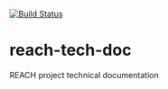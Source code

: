 [![Build Status](https://drone.apps.deustotech.eu/api/badges/REACH-Incubator/reach-tech-doc/status.svg)](https://drone.apps.deustotech.eu/REACH-Incubator/reach-tech-doc)

# reach-tech-doc
REACH project technical documentation
